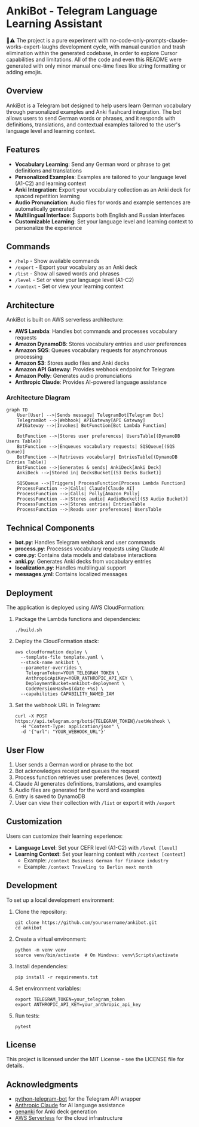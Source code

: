 # AnkiBot - Telegram Language Learning Assistant

🤖⚠️ The project is a pure experiment with no-code-only-prompts-claude-works-expert-laughs development cycle, with manual curation and trash elimination within the generated codebase, in order to explore Cursor capabilities and limitations. All of the code and even this README were generated with only minor manual one-time fixes like string formatting or adding emojis. 

## Overview

AnkiBot is a Telegram bot designed to help users learn German vocabulary through personalized examples and Anki flashcard integration. The bot allows users to send German words or phrases, and it responds with definitions, translations, and contextual examples tailored to the user's language level and learning context.

## Features

- **Vocabulary Learning**: Send any German word or phrase to get definitions and translations
- **Personalized Examples**: Examples are tailored to your language level (A1-C2) and learning context
- **Anki Integration**: Export your vocabulary collection as an Anki deck for spaced repetition learning
- **Audio Pronunciation**: Audio files for words and example sentences are automatically generated
- **Multilingual Interface**: Supports both English and Russian interfaces
- **Customizable Learning**: Set your language level and learning context to personalize the experience

## Commands

- `/help` - Show available commands
- `/export` - Export your vocabulary as an Anki deck
- `/list` - Show all saved words and phrases
- `/level` - Set or view your language level (A1-C2)
- `/context` - Set or view your learning context

## Architecture

AnkiBot is built on AWS serverless architecture:

- **AWS Lambda**: Handles bot commands and processes vocabulary requests
- **Amazon DynamoDB**: Stores vocabulary entries and user preferences
- **Amazon SQS**: Queues vocabulary requests for asynchronous processing
- **Amazon S3**: Stores audio files and Anki decks
- **Amazon API Gateway**: Provides webhook endpoint for Telegram
- **Amazon Polly**: Generates audio pronunciations
- **Anthropic Claude**: Provides AI-powered language assistance

### Architecture Diagram

```mermaid
graph TD
    User[User] -->|Sends message| TelegramBot[Telegram Bot]
    TelegramBot -->|Webhook| APIGateway[API Gateway]
    APIGateway -->|Invokes| BotFunction[Bot Lambda Function]
    
    BotFunction -->|Stores user preferences| UsersTable[(DynamoDB Users Table)]
    BotFunction -->|Enqueues vocabulary requests| SQSQueue[(SQS Queue)]
    BotFunction -->|Retrieves vocabulary| EntriesTable[(DynamoDB Entries Table)]
    BotFunction -->|Generates & sends| AnkiDeck[Anki Deck]
    AnkiDeck -->|Stored in| DecksBucket[(S3 Decks Bucket)]
    
    SQSQueue -->|Triggers| ProcessFunction[Process Lambda Function]
    ProcessFunction -->|Calls| Claude[Claude AI]
    ProcessFunction -->|Calls| Polly[Amazon Polly]
    ProcessFunction -->|Stores audio| AudioBucket[(S3 Audio Bucket)]
    ProcessFunction -->|Stores entries| EntriesTable
    ProcessFunction -->|Reads user preferences| UsersTable
```

## Technical Components

- **bot.py**: Handles Telegram webhook and user commands
- **process.py**: Processes vocabulary requests using Claude AI
- **core.py**: Contains data models and database interactions
- **anki.py**: Generates Anki decks from vocabulary entries
- **localization.py**: Handles multilingual support
- **messages.yml**: Contains localized messages

## Deployment

The application is deployed using AWS CloudFormation:

1. Package the Lambda functions and dependencies:
   ```
   ./build.sh
   ```

2. Deploy the CloudFormation stack:
   ```
   aws cloudformation deploy \
     --template-file template.yaml \
     --stack-name ankibot \
     --parameter-overrides \
       TelegramToken=YOUR_TELEGRAM_TOKEN \
       AnthropicApiKey=YOUR_ANTHROPIC_API_KEY \
       DeploymentBucket=ankibot-deployment \
       CodeVersionHash=$(date +%s) \
     --capabilities CAPABILITY_NAMED_IAM
   ```

3. Set the webhook URL in Telegram:
   ```
   curl -X POST https://api.telegram.org/bot${TELEGRAM_TOKEN}/setWebhook \
     -H "Content-Type: application/json" \
     -d '{"url": "YOUR_WEBHOOK_URL"}'
   ```

## User Flow

1. User sends a German word or phrase to the bot
2. Bot acknowledges receipt and queues the request
3. Process function retrieves user preferences (level, context)
4. Claude AI generates definitions, translations, and examples
5. Audio files are generated for the word and examples
6. Entry is saved to DynamoDB
7. User can view their collection with `/list` or export it with `/export`

## Customization

Users can customize their learning experience:

- **Language Level**: Set your CEFR level (A1-C2) with `/level [level]`
- **Learning Context**: Set your learning context with `/context [context]`
  - Example: `/context Business German for finance industry`
  - Example: `/context Traveling to Berlin next month`

## Development

To set up a local development environment:

1. Clone the repository:
   ```
   git clone https://github.com/yourusername/ankibot.git
   cd ankibot
   ```

2. Create a virtual environment:
   ```
   python -m venv venv
   source venv/bin/activate  # On Windows: venv\Scripts\activate
   ```

3. Install dependencies:
   ```
   pip install -r requirements.txt
   ```

4. Set environment variables:
   ```
   export TELEGRAM_TOKEN=your_telegram_token
   export ANTHROPIC_API_KEY=your_anthropic_api_key
   ```

5. Run tests:
   ```
   pytest
   ```

## License

This project is licensed under the MIT License - see the LICENSE file for details.

## Acknowledgments

- [python-telegram-bot](https://github.com/python-telegram-bot/python-telegram-bot) for the Telegram API wrapper
- [Anthropic Claude](https://www.anthropic.com/claude) for AI language assistance
- [genanki](https://github.com/kerrickstaley/genanki) for Anki deck generation
- [AWS Serverless](https://aws.amazon.com/serverless/) for the cloud infrastructure
